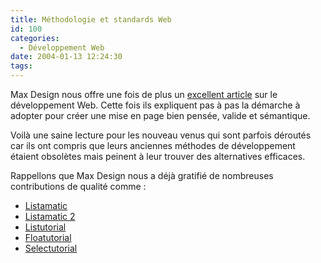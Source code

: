 ```yaml
---
title: Méthodologie et standards Web
id: 100
categories:
  - Développement Web
date: 2004-01-13 12:24:30
tags:
---
```


Max Design nous offre une fois de plus un [excellent article](http://www.maxdesign.com.au/presentation/process/index.cfm "Colored boxes  - one method of building full CSS layouts") sur le développement Web. Cette fois ils expliquent pas à pas la démarche à adopter pour créer une mise en page bien pensée, valide et sémantique.

Voilà une saine lecture pour les nouveau venus qui sont parfois déroutés car ils ont compris que leurs anciennes méthodes de développement étaient obsolètes mais peinent à leur trouver des alternatives efficaces.

Rappellons que Max Design nous a déjà gratifié de nombreuses contributions de qualité comme :

*   [Listamatic](http://css.maxdesign.com.au/listamatic/index.htm "Listamatic")
*   [Listamatic 2](http://css.maxdesign.com.au/listamatic2/index.htm "Listamatic 2")
*   [Listutorial](http://css.maxdesign.com.au/listutorial/index.htm "Listutorial")
*   [Floatutorial](http://css.maxdesign.com.au/floatutorial/index.htm "Floatutorial")
*   [Selectutorial](http://css.maxdesign.com.au/selectutorial/index.htm "Selectutorial")